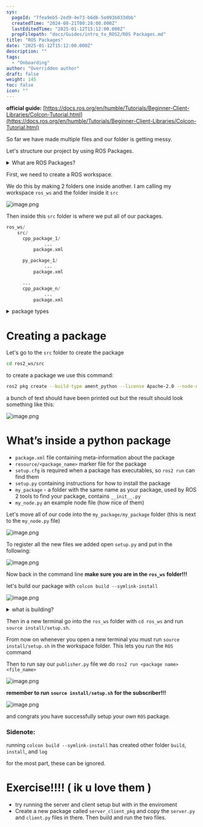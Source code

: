 ```yaml
---
sys:
  pageId: "7fea9eb5-2ed9-4e73-b6d6-5e093b833dbb"
  createdTime: "2024-08-21T00:28:00.000Z"
  lastEditedTime: "2025-01-12T15:12:00.000Z"
  propFilepath: "docs/Guides/intro_to_ROS2/ROS Packages.md"
title: "ROS Packages"
date: "2025-01-12T15:12:00.000Z"
description: ""
tags:
  - "Onboarding"
author: "Overridden author"
draft: false
weight: 145
toc: false
icon: ""
---
```


**official guide:** [https://docs.ros.org/en/humble/Tutorials/Beginner-Client-Libraries/Colcon-Tutorial.html](https://docs.ros.org/en/humble/Tutorials/Beginner-Client-Libraries/Colcon-Tutorial.html)

So far we have made multiple files and our folder is getting messy.

Let's structure our project by using ROS Packages.

<details>

<summary>What are ROS Packages?</summary>

ROS Packages are, as the name implies, packages of code that are highly sharable between ROS developers.

They consist of a folder, `package.xml` file, and source code

```python
      cpp_package_1/
		      ... imagine much code files here ..
          package.xml
```

</details>

First, we need to create a ROS workspace.

We do this by making 2 folders one inside another. I am calling my workspace `ros_ws` and the folder inside it `src`

![image.png](https://prod-files-secure.s3.us-west-2.amazonaws.com/d518164a-d88e-44d1-a4ee-3adb3bd8bce0/70706947-fd18-4537-a67b-e12946812d31/image.png?X-Amz-Algorithm=AWS4-HMAC-SHA256&X-Amz-Content-Sha256=UNSIGNED-PAYLOAD&X-Amz-Credential=ASIAZI2LB466UP5ZLVXV%2F20250517%2Fus-west-2%2Fs3%2Faws4_request&X-Amz-Date=20250517T061128Z&X-Amz-Expires=3600&X-Amz-Security-Token=IQoJb3JpZ2luX2VjEJ7%2F%2F%2F%2F%2F%2F%2F%2F%2F%2FwEaCXVzLXdlc3QtMiJIMEYCIQCNxemxL1VRgCNrN2riehCXJ5imSWaAf1IlbkMY%2Fgx3RQIhANDdPLqShz3EyAhed8YoQBRGnJAUMxXyXUFoBMZ%2BUsTdKv8DCFcQABoMNjM3NDIzMTgzODA1IgzaCipGDrMbq%2F3jBEQq3AO48fLdeL5DaHyEtX8EQkR%2FB2E1OTuyO6M4tFXxul1eJcZLZIZVd18GUQgNlDZKk3JTDVJ2xrwEjiHP3jOJKdw5BVzdMqBxZFKMKZrr87HkbyaEUM1NM3IufIPeBkNhU4PuQuueQF4Z8b0tqUPINimJG6CXgcKRsHSWJfy5%2BQaJVIIXBZ0FEFnalis%2FQ%2FjAa%2F04sARO5hwqtVhfxrPAYW49tx9mEApkFptB812y5OmidzepsqdewbhQGmyEVMPK%2FkagGPdNc5TzLB95WcwurRLEzAqxuYeAB3CitAtHB5z3jeVs4vwdRP166n8BnaE62rIa0A3wzwUgwEEJK9Q%2Bu7evDvR0LDlKklhEKKIS4WTCsN9qay9GJF2vN5eMHq8poP6EmlAUiO%2BjIscSLkgl%2FyxcY%2Bl%2FC3ENMomKSMVxo7AOuBm2%2BQzzYblvSa22fyz8hQCYpJYlwyAZwh42E7DzAuxaKztVqnOF%2F0Mwp18xJChn8UFJ99cUzTjX44KZP8jttlf9TzJvEUZjWXDX%2BS80m4wMPEZAolSzPRDszFXFWwlQFzcJxkBnW2XVrqm045Gvjvk5p7ugwa2AouBcu3jIg7gygsTGzF%2FZBs6QsZLKs9gC09Heq6jYCekS84Zw3jDbw6DBBjqkATT4L9dAEZ9vAtuNnRxwD9oAvqT21BH107merIwP8Zi6DYJOuAk5uA3xsF9SnOT2FBTbhg4MjNmdQBEk4b0%2Fu%2FLp2BCIaoa8kyWmO1F3EztYFVg6lZ1NMeNtMsVCtu4UHwG%2F8IM4V8jhHnT%2Bb2YP9doNOV%2Bx%2BY8HMsDnMJnnAnmZmXawVLI7GnbJEOdPRx8G1MepmZ%2BvgY0Ih63eqQDGunBAgzVM&X-Amz-Signature=1f1a9ef3204a5c9d895fdce42708f90f6ee9cb67e6b1fc215b8c806d19b91996&X-Amz-SignedHeaders=host&x-id=GetObject)

Then inside this `src` folder is where we put all of our packages.

```python
ros_ws/
    src/
      cpp_package_1/
		      ...
          package.xml

      py_package_1/
		      ...
          package.xml

      ...
      cpp_package_n/
		      ...
          package.xml

```

<details>

<summary>package types</summary>

packages can be either `C++` or python.

the intern file structure is different for each but for this guide we will stick to creating python packages

</details>

# Creating a package

Let's go to the `src` folder to create the package

```bash
cd ros2_ws/src
```

to create a package we use this command:

```bash
ros2 pkg create --build-type ament_python --license Apache-2.0 --node-name my_node my_package
```

a bunch of text should have been printed out but the result should look something like this:

![image.png](https://prod-files-secure.s3.us-west-2.amazonaws.com/d518164a-d88e-44d1-a4ee-3adb3bd8bce0/e6cf1e3f-8512-4a3e-b131-079f800bf3e8/image.png?X-Amz-Algorithm=AWS4-HMAC-SHA256&X-Amz-Content-Sha256=UNSIGNED-PAYLOAD&X-Amz-Credential=ASIAZI2LB466UP5ZLVXV%2F20250517%2Fus-west-2%2Fs3%2Faws4_request&X-Amz-Date=20250517T061128Z&X-Amz-Expires=3600&X-Amz-Security-Token=IQoJb3JpZ2luX2VjEJ7%2F%2F%2F%2F%2F%2F%2F%2F%2F%2FwEaCXVzLXdlc3QtMiJIMEYCIQCNxemxL1VRgCNrN2riehCXJ5imSWaAf1IlbkMY%2Fgx3RQIhANDdPLqShz3EyAhed8YoQBRGnJAUMxXyXUFoBMZ%2BUsTdKv8DCFcQABoMNjM3NDIzMTgzODA1IgzaCipGDrMbq%2F3jBEQq3AO48fLdeL5DaHyEtX8EQkR%2FB2E1OTuyO6M4tFXxul1eJcZLZIZVd18GUQgNlDZKk3JTDVJ2xrwEjiHP3jOJKdw5BVzdMqBxZFKMKZrr87HkbyaEUM1NM3IufIPeBkNhU4PuQuueQF4Z8b0tqUPINimJG6CXgcKRsHSWJfy5%2BQaJVIIXBZ0FEFnalis%2FQ%2FjAa%2F04sARO5hwqtVhfxrPAYW49tx9mEApkFptB812y5OmidzepsqdewbhQGmyEVMPK%2FkagGPdNc5TzLB95WcwurRLEzAqxuYeAB3CitAtHB5z3jeVs4vwdRP166n8BnaE62rIa0A3wzwUgwEEJK9Q%2Bu7evDvR0LDlKklhEKKIS4WTCsN9qay9GJF2vN5eMHq8poP6EmlAUiO%2BjIscSLkgl%2FyxcY%2Bl%2FC3ENMomKSMVxo7AOuBm2%2BQzzYblvSa22fyz8hQCYpJYlwyAZwh42E7DzAuxaKztVqnOF%2F0Mwp18xJChn8UFJ99cUzTjX44KZP8jttlf9TzJvEUZjWXDX%2BS80m4wMPEZAolSzPRDszFXFWwlQFzcJxkBnW2XVrqm045Gvjvk5p7ugwa2AouBcu3jIg7gygsTGzF%2FZBs6QsZLKs9gC09Heq6jYCekS84Zw3jDbw6DBBjqkATT4L9dAEZ9vAtuNnRxwD9oAvqT21BH107merIwP8Zi6DYJOuAk5uA3xsF9SnOT2FBTbhg4MjNmdQBEk4b0%2Fu%2FLp2BCIaoa8kyWmO1F3EztYFVg6lZ1NMeNtMsVCtu4UHwG%2F8IM4V8jhHnT%2Bb2YP9doNOV%2Bx%2BY8HMsDnMJnnAnmZmXawVLI7GnbJEOdPRx8G1MepmZ%2BvgY0Ih63eqQDGunBAgzVM&X-Amz-Signature=f43ec167953037fbc949bf66e426f8e83f7f45a44487a7f5da2bd751b4551e09&X-Amz-SignedHeaders=host&x-id=GetObject)

# What’s inside a python package

- `package.xml` file containing meta-information about the package
- `resource/<package_name>` marker file for the package
- `setup.cfg` is required when a package has executables, so `ros2 run` can find them
- `setup.py` containing instructions for how to install the package
- `my_package` - a folder with the same name as your package, used by ROS 2 tools to find your package, contains `__init__.py`
- `my_node.py` an example node file (how nice of them)

Let's move all of our code into the `my_package/my_package` folder (this is next to the `my_node.py` file)

![image.png](https://prod-files-secure.s3.us-west-2.amazonaws.com/d518164a-d88e-44d1-a4ee-3adb3bd8bce0/9ce58f11-0da9-4d3e-b86d-506a9685d378/image.png?X-Amz-Algorithm=AWS4-HMAC-SHA256&X-Amz-Content-Sha256=UNSIGNED-PAYLOAD&X-Amz-Credential=ASIAZI2LB466UP5ZLVXV%2F20250517%2Fus-west-2%2Fs3%2Faws4_request&X-Amz-Date=20250517T061128Z&X-Amz-Expires=3600&X-Amz-Security-Token=IQoJb3JpZ2luX2VjEJ7%2F%2F%2F%2F%2F%2F%2F%2F%2F%2FwEaCXVzLXdlc3QtMiJIMEYCIQCNxemxL1VRgCNrN2riehCXJ5imSWaAf1IlbkMY%2Fgx3RQIhANDdPLqShz3EyAhed8YoQBRGnJAUMxXyXUFoBMZ%2BUsTdKv8DCFcQABoMNjM3NDIzMTgzODA1IgzaCipGDrMbq%2F3jBEQq3AO48fLdeL5DaHyEtX8EQkR%2FB2E1OTuyO6M4tFXxul1eJcZLZIZVd18GUQgNlDZKk3JTDVJ2xrwEjiHP3jOJKdw5BVzdMqBxZFKMKZrr87HkbyaEUM1NM3IufIPeBkNhU4PuQuueQF4Z8b0tqUPINimJG6CXgcKRsHSWJfy5%2BQaJVIIXBZ0FEFnalis%2FQ%2FjAa%2F04sARO5hwqtVhfxrPAYW49tx9mEApkFptB812y5OmidzepsqdewbhQGmyEVMPK%2FkagGPdNc5TzLB95WcwurRLEzAqxuYeAB3CitAtHB5z3jeVs4vwdRP166n8BnaE62rIa0A3wzwUgwEEJK9Q%2Bu7evDvR0LDlKklhEKKIS4WTCsN9qay9GJF2vN5eMHq8poP6EmlAUiO%2BjIscSLkgl%2FyxcY%2Bl%2FC3ENMomKSMVxo7AOuBm2%2BQzzYblvSa22fyz8hQCYpJYlwyAZwh42E7DzAuxaKztVqnOF%2F0Mwp18xJChn8UFJ99cUzTjX44KZP8jttlf9TzJvEUZjWXDX%2BS80m4wMPEZAolSzPRDszFXFWwlQFzcJxkBnW2XVrqm045Gvjvk5p7ugwa2AouBcu3jIg7gygsTGzF%2FZBs6QsZLKs9gC09Heq6jYCekS84Zw3jDbw6DBBjqkATT4L9dAEZ9vAtuNnRxwD9oAvqT21BH107merIwP8Zi6DYJOuAk5uA3xsF9SnOT2FBTbhg4MjNmdQBEk4b0%2Fu%2FLp2BCIaoa8kyWmO1F3EztYFVg6lZ1NMeNtMsVCtu4UHwG%2F8IM4V8jhHnT%2Bb2YP9doNOV%2Bx%2BY8HMsDnMJnnAnmZmXawVLI7GnbJEOdPRx8G1MepmZ%2BvgY0Ih63eqQDGunBAgzVM&X-Amz-Signature=032d36e2275467e62e51c63ab91452715cebadcee37307003e83caedb4cc5d24&X-Amz-SignedHeaders=host&x-id=GetObject)

To register all the new files we added open `setup.py` and put in the following:

![image.png](https://prod-files-secure.s3.us-west-2.amazonaws.com/d518164a-d88e-44d1-a4ee-3adb3bd8bce0/1cd7c262-4cae-4496-9d75-c178537d24a2/image.png?X-Amz-Algorithm=AWS4-HMAC-SHA256&X-Amz-Content-Sha256=UNSIGNED-PAYLOAD&X-Amz-Credential=ASIAZI2LB466UP5ZLVXV%2F20250517%2Fus-west-2%2Fs3%2Faws4_request&X-Amz-Date=20250517T061128Z&X-Amz-Expires=3600&X-Amz-Security-Token=IQoJb3JpZ2luX2VjEJ7%2F%2F%2F%2F%2F%2F%2F%2F%2F%2FwEaCXVzLXdlc3QtMiJIMEYCIQCNxemxL1VRgCNrN2riehCXJ5imSWaAf1IlbkMY%2Fgx3RQIhANDdPLqShz3EyAhed8YoQBRGnJAUMxXyXUFoBMZ%2BUsTdKv8DCFcQABoMNjM3NDIzMTgzODA1IgzaCipGDrMbq%2F3jBEQq3AO48fLdeL5DaHyEtX8EQkR%2FB2E1OTuyO6M4tFXxul1eJcZLZIZVd18GUQgNlDZKk3JTDVJ2xrwEjiHP3jOJKdw5BVzdMqBxZFKMKZrr87HkbyaEUM1NM3IufIPeBkNhU4PuQuueQF4Z8b0tqUPINimJG6CXgcKRsHSWJfy5%2BQaJVIIXBZ0FEFnalis%2FQ%2FjAa%2F04sARO5hwqtVhfxrPAYW49tx9mEApkFptB812y5OmidzepsqdewbhQGmyEVMPK%2FkagGPdNc5TzLB95WcwurRLEzAqxuYeAB3CitAtHB5z3jeVs4vwdRP166n8BnaE62rIa0A3wzwUgwEEJK9Q%2Bu7evDvR0LDlKklhEKKIS4WTCsN9qay9GJF2vN5eMHq8poP6EmlAUiO%2BjIscSLkgl%2FyxcY%2Bl%2FC3ENMomKSMVxo7AOuBm2%2BQzzYblvSa22fyz8hQCYpJYlwyAZwh42E7DzAuxaKztVqnOF%2F0Mwp18xJChn8UFJ99cUzTjX44KZP8jttlf9TzJvEUZjWXDX%2BS80m4wMPEZAolSzPRDszFXFWwlQFzcJxkBnW2XVrqm045Gvjvk5p7ugwa2AouBcu3jIg7gygsTGzF%2FZBs6QsZLKs9gC09Heq6jYCekS84Zw3jDbw6DBBjqkATT4L9dAEZ9vAtuNnRxwD9oAvqT21BH107merIwP8Zi6DYJOuAk5uA3xsF9SnOT2FBTbhg4MjNmdQBEk4b0%2Fu%2FLp2BCIaoa8kyWmO1F3EztYFVg6lZ1NMeNtMsVCtu4UHwG%2F8IM4V8jhHnT%2Bb2YP9doNOV%2Bx%2BY8HMsDnMJnnAnmZmXawVLI7GnbJEOdPRx8G1MepmZ%2BvgY0Ih63eqQDGunBAgzVM&X-Amz-Signature=e7dd4a8dc66bbbb03ec95efdde12fd967a1d8a0d6019167700ebb3ceb59be86e&X-Amz-SignedHeaders=host&x-id=GetObject)

Now back in the command line **make sure you are in the** **`ros_ws`** **folder!!!**

let's build our package with `colcon build --symlink-install`

![image.png](https://prod-files-secure.s3.us-west-2.amazonaws.com/d518164a-d88e-44d1-a4ee-3adb3bd8bce0/2f2a0d27-b173-48fd-b189-5f5c0ce65619/image.png?X-Amz-Algorithm=AWS4-HMAC-SHA256&X-Amz-Content-Sha256=UNSIGNED-PAYLOAD&X-Amz-Credential=ASIAZI2LB466UP5ZLVXV%2F20250517%2Fus-west-2%2Fs3%2Faws4_request&X-Amz-Date=20250517T061128Z&X-Amz-Expires=3600&X-Amz-Security-Token=IQoJb3JpZ2luX2VjEJ7%2F%2F%2F%2F%2F%2F%2F%2F%2F%2FwEaCXVzLXdlc3QtMiJIMEYCIQCNxemxL1VRgCNrN2riehCXJ5imSWaAf1IlbkMY%2Fgx3RQIhANDdPLqShz3EyAhed8YoQBRGnJAUMxXyXUFoBMZ%2BUsTdKv8DCFcQABoMNjM3NDIzMTgzODA1IgzaCipGDrMbq%2F3jBEQq3AO48fLdeL5DaHyEtX8EQkR%2FB2E1OTuyO6M4tFXxul1eJcZLZIZVd18GUQgNlDZKk3JTDVJ2xrwEjiHP3jOJKdw5BVzdMqBxZFKMKZrr87HkbyaEUM1NM3IufIPeBkNhU4PuQuueQF4Z8b0tqUPINimJG6CXgcKRsHSWJfy5%2BQaJVIIXBZ0FEFnalis%2FQ%2FjAa%2F04sARO5hwqtVhfxrPAYW49tx9mEApkFptB812y5OmidzepsqdewbhQGmyEVMPK%2FkagGPdNc5TzLB95WcwurRLEzAqxuYeAB3CitAtHB5z3jeVs4vwdRP166n8BnaE62rIa0A3wzwUgwEEJK9Q%2Bu7evDvR0LDlKklhEKKIS4WTCsN9qay9GJF2vN5eMHq8poP6EmlAUiO%2BjIscSLkgl%2FyxcY%2Bl%2FC3ENMomKSMVxo7AOuBm2%2BQzzYblvSa22fyz8hQCYpJYlwyAZwh42E7DzAuxaKztVqnOF%2F0Mwp18xJChn8UFJ99cUzTjX44KZP8jttlf9TzJvEUZjWXDX%2BS80m4wMPEZAolSzPRDszFXFWwlQFzcJxkBnW2XVrqm045Gvjvk5p7ugwa2AouBcu3jIg7gygsTGzF%2FZBs6QsZLKs9gC09Heq6jYCekS84Zw3jDbw6DBBjqkATT4L9dAEZ9vAtuNnRxwD9oAvqT21BH107merIwP8Zi6DYJOuAk5uA3xsF9SnOT2FBTbhg4MjNmdQBEk4b0%2Fu%2FLp2BCIaoa8kyWmO1F3EztYFVg6lZ1NMeNtMsVCtu4UHwG%2F8IM4V8jhHnT%2Bb2YP9doNOV%2Bx%2BY8HMsDnMJnnAnmZmXawVLI7GnbJEOdPRx8G1MepmZ%2BvgY0Ih63eqQDGunBAgzVM&X-Amz-Signature=4ed983d985b6c09312ae6e6f894b25664c04f02d071e135133e455d3cc1527eb&X-Amz-SignedHeaders=host&x-id=GetObject)

<details>

<summary>what is building?</summary>

if you are a CS major at Rose-Hulman you will learn the answer to this in CSSE132

but TLDR; is it combines all the code files into one program that can be run easily 

</details>

Then in a new terminal go into the `ros_ws` folder with `cd ros_ws` and run `source install/setup.sh`. 

From now on whenever you open a new terminal you must run `source install/setup.sh` in the workspace folder. This lets you run the `ROS` command

Then to run say our `publisher.py` file we do `ros2 run <package name> <file_name>`

![image.png](https://prod-files-secure.s3.us-west-2.amazonaws.com/d518164a-d88e-44d1-a4ee-3adb3bd8bce0/4f4b1219-3a44-4632-aa0a-ce3471699f59/image.png?X-Amz-Algorithm=AWS4-HMAC-SHA256&X-Amz-Content-Sha256=UNSIGNED-PAYLOAD&X-Amz-Credential=ASIAZI2LB466UP5ZLVXV%2F20250517%2Fus-west-2%2Fs3%2Faws4_request&X-Amz-Date=20250517T061128Z&X-Amz-Expires=3600&X-Amz-Security-Token=IQoJb3JpZ2luX2VjEJ7%2F%2F%2F%2F%2F%2F%2F%2F%2F%2FwEaCXVzLXdlc3QtMiJIMEYCIQCNxemxL1VRgCNrN2riehCXJ5imSWaAf1IlbkMY%2Fgx3RQIhANDdPLqShz3EyAhed8YoQBRGnJAUMxXyXUFoBMZ%2BUsTdKv8DCFcQABoMNjM3NDIzMTgzODA1IgzaCipGDrMbq%2F3jBEQq3AO48fLdeL5DaHyEtX8EQkR%2FB2E1OTuyO6M4tFXxul1eJcZLZIZVd18GUQgNlDZKk3JTDVJ2xrwEjiHP3jOJKdw5BVzdMqBxZFKMKZrr87HkbyaEUM1NM3IufIPeBkNhU4PuQuueQF4Z8b0tqUPINimJG6CXgcKRsHSWJfy5%2BQaJVIIXBZ0FEFnalis%2FQ%2FjAa%2F04sARO5hwqtVhfxrPAYW49tx9mEApkFptB812y5OmidzepsqdewbhQGmyEVMPK%2FkagGPdNc5TzLB95WcwurRLEzAqxuYeAB3CitAtHB5z3jeVs4vwdRP166n8BnaE62rIa0A3wzwUgwEEJK9Q%2Bu7evDvR0LDlKklhEKKIS4WTCsN9qay9GJF2vN5eMHq8poP6EmlAUiO%2BjIscSLkgl%2FyxcY%2Bl%2FC3ENMomKSMVxo7AOuBm2%2BQzzYblvSa22fyz8hQCYpJYlwyAZwh42E7DzAuxaKztVqnOF%2F0Mwp18xJChn8UFJ99cUzTjX44KZP8jttlf9TzJvEUZjWXDX%2BS80m4wMPEZAolSzPRDszFXFWwlQFzcJxkBnW2XVrqm045Gvjvk5p7ugwa2AouBcu3jIg7gygsTGzF%2FZBs6QsZLKs9gC09Heq6jYCekS84Zw3jDbw6DBBjqkATT4L9dAEZ9vAtuNnRxwD9oAvqT21BH107merIwP8Zi6DYJOuAk5uA3xsF9SnOT2FBTbhg4MjNmdQBEk4b0%2Fu%2FLp2BCIaoa8kyWmO1F3EztYFVg6lZ1NMeNtMsVCtu4UHwG%2F8IM4V8jhHnT%2Bb2YP9doNOV%2Bx%2BY8HMsDnMJnnAnmZmXawVLI7GnbJEOdPRx8G1MepmZ%2BvgY0Ih63eqQDGunBAgzVM&X-Amz-Signature=f3de86f15d7d4a9eb3c89bca23187f00ddffc74c678f485d8bb828a81fd0a134&X-Amz-SignedHeaders=host&x-id=GetObject)

**remember to run** **`source install/setup.sh`** **for the subscriber!!!**

![image.png](https://prod-files-secure.s3.us-west-2.amazonaws.com/d518164a-d88e-44d1-a4ee-3adb3bd8bce0/02121119-dad4-49ec-8356-c956108b4243/image.png?X-Amz-Algorithm=AWS4-HMAC-SHA256&X-Amz-Content-Sha256=UNSIGNED-PAYLOAD&X-Amz-Credential=ASIAZI2LB466UP5ZLVXV%2F20250517%2Fus-west-2%2Fs3%2Faws4_request&X-Amz-Date=20250517T061128Z&X-Amz-Expires=3600&X-Amz-Security-Token=IQoJb3JpZ2luX2VjEJ7%2F%2F%2F%2F%2F%2F%2F%2F%2F%2FwEaCXVzLXdlc3QtMiJIMEYCIQCNxemxL1VRgCNrN2riehCXJ5imSWaAf1IlbkMY%2Fgx3RQIhANDdPLqShz3EyAhed8YoQBRGnJAUMxXyXUFoBMZ%2BUsTdKv8DCFcQABoMNjM3NDIzMTgzODA1IgzaCipGDrMbq%2F3jBEQq3AO48fLdeL5DaHyEtX8EQkR%2FB2E1OTuyO6M4tFXxul1eJcZLZIZVd18GUQgNlDZKk3JTDVJ2xrwEjiHP3jOJKdw5BVzdMqBxZFKMKZrr87HkbyaEUM1NM3IufIPeBkNhU4PuQuueQF4Z8b0tqUPINimJG6CXgcKRsHSWJfy5%2BQaJVIIXBZ0FEFnalis%2FQ%2FjAa%2F04sARO5hwqtVhfxrPAYW49tx9mEApkFptB812y5OmidzepsqdewbhQGmyEVMPK%2FkagGPdNc5TzLB95WcwurRLEzAqxuYeAB3CitAtHB5z3jeVs4vwdRP166n8BnaE62rIa0A3wzwUgwEEJK9Q%2Bu7evDvR0LDlKklhEKKIS4WTCsN9qay9GJF2vN5eMHq8poP6EmlAUiO%2BjIscSLkgl%2FyxcY%2Bl%2FC3ENMomKSMVxo7AOuBm2%2BQzzYblvSa22fyz8hQCYpJYlwyAZwh42E7DzAuxaKztVqnOF%2F0Mwp18xJChn8UFJ99cUzTjX44KZP8jttlf9TzJvEUZjWXDX%2BS80m4wMPEZAolSzPRDszFXFWwlQFzcJxkBnW2XVrqm045Gvjvk5p7ugwa2AouBcu3jIg7gygsTGzF%2FZBs6QsZLKs9gC09Heq6jYCekS84Zw3jDbw6DBBjqkATT4L9dAEZ9vAtuNnRxwD9oAvqT21BH107merIwP8Zi6DYJOuAk5uA3xsF9SnOT2FBTbhg4MjNmdQBEk4b0%2Fu%2FLp2BCIaoa8kyWmO1F3EztYFVg6lZ1NMeNtMsVCtu4UHwG%2F8IM4V8jhHnT%2Bb2YP9doNOV%2Bx%2BY8HMsDnMJnnAnmZmXawVLI7GnbJEOdPRx8G1MepmZ%2BvgY0Ih63eqQDGunBAgzVM&X-Amz-Signature=e62c067d1bfbacfd465563040e5dfdcc79fb18931ef86c73d4d35989e2f66ea1&X-Amz-SignedHeaders=host&x-id=GetObject)

and congrats you have successfully setup your own `ROS` package.

### Sidenote:

running `colcon build --symlink-install` has created other folder `build`, `install`, and `log`

for the most part, these can be ignored.

# Exercise!!!! ( ik u love them )

- try running the server and client setup but with in the enviroment
- Create a new package called `server_client_pkg` and copy the `server.py` and `client.py` files in there. Then build and run the two files.
